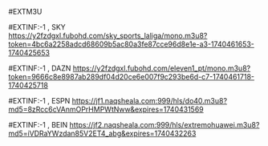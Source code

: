 #EXTM3U

#EXTINF:-1 , SKY
https://y2fzdgxl.fubohd.com/sky_sports_laliga/mono.m3u8?token=4bc6a2258adcd68609b5ac80a3fe87cce96d8e1e-a3-1740461653-1740425653

#EXTINF:-1 , DAZN
https://y2fzdgxl.fubohd.com/eleven1_pt/mono.m3u8?token=9666c8e8987ab289df04d20ce6e007f9c293be6d-c7-1740461718-1740425718

#EXTINF:-1 , ESPN
https://jf1.naqsheala.com:999/hls/do40.m3u8?md5=8zRcc6cVAnmOPrHMPWtNww&expires=1740431569

#EXTINF:-1 , BEIN
https://jf2.naqsheala.com:999/hls/extremohuawei.m3u8?md5=iVDRaYWzdan85V2ET4_abg&expires=1740432263
